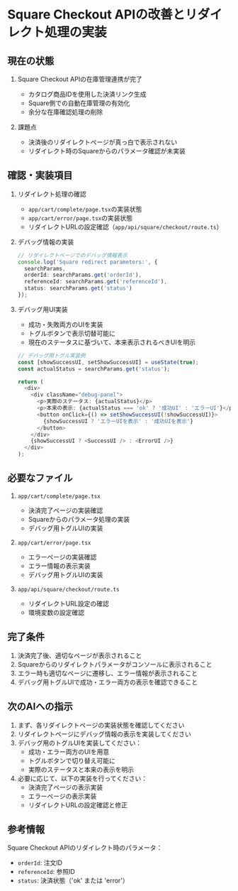 # Square Checkout APIの改善とリダイレクト処理の実装

## 現在の状態
1. Square Checkout APIの在庫管理連携が完了
   - カタログ商品IDを使用した決済リンク生成
   - Square側での自動在庫管理の有効化
   - 余分な在庫確認処理の削除

2. 課題点
   - 決済後のリダイレクトページが真っ白で表示されない
   - リダイレクト時のSquareからのパラメータ確認が未実装

## 確認・実装項目
1. リダイレクト処理の確認
   - `app/cart/complete/page.tsx`の実装状態
   - `app/cart/error/page.tsx`の実装状態
   - リダイレクトURLの設定確認（`app/api/square/checkout/route.ts`）

2. デバッグ情報の実装
   ```typescript
   // リダイレクトページでのデバッグ情報表示
   console.log('Square redirect parameters:', {
     searchParams,
     orderId: searchParams.get('orderId'),
     referenceId: searchParams.get('referenceId'),
     status: searchParams.get('status')
   });
   ```

3. デバッグ用UI実装
   - 成功・失敗両方のUIを実装
   - トグルボタンで表示切替可能に
   - 現在のステータスに基づいて、本来表示されるべきUIを明示
   ```typescript
   // デバッグ用トグル実装例
   const [showSuccessUI, setShowSuccessUI] = useState(true);
   const actualStatus = searchParams.get('status');

   return (
     <div>
       <div className="debug-panel">
         <p>実際のステータス: {actualStatus}</p>
         <p>本来の表示: {actualStatus === 'ok' ? '成功UI' : 'エラーUI'}</p>
         <button onClick={() => setShowSuccessUI(!showSuccessUI)}>
           {showSuccessUI ? 'エラーUIを表示' : '成功UIを表示'}
         </button>
       </div>
       {showSuccessUI ? <SuccessUI /> : <ErrorUI />}
     </div>
   );
   ```

## 必要なファイル
1. `app/cart/complete/page.tsx`
   - 決済完了ページの実装確認
   - Squareからのパラメータ処理の実装
   - デバッグ用トグルUIの実装

2. `app/cart/error/page.tsx`
   - エラーページの実装確認
   - エラー情報の表示実装
   - デバッグ用トグルUIの実装

3. `app/api/square/checkout/route.ts`
   - リダイレクトURL設定の確認
   - 環境変数の設定確認

## 完了条件
1. 決済完了後、適切なページが表示されること
2. Squareからのリダイレクトパラメータがコンソールに表示されること
3. エラー時も適切なページに遷移し、エラー情報が表示されること
4. デバッグ用トグルUIで成功・エラー両方の表示を確認できること

## 次のAIへの指示
1. まず、各リダイレクトページの実装状態を確認してください
2. リダイレクトページにデバッグ情報の表示を実装してください
3. デバッグ用のトグルUIを実装してください：
   - 成功・エラー両方のUIを用意
   - トグルボタンで切り替え可能に
   - 実際のステータスと本来の表示を明示
4. 必要に応じて、以下の実装を行ってください：
   - 決済完了ページの表示実装
   - エラーページの表示実装
   - リダイレクトURLの設定確認と修正

## 参考情報
Square Checkout APIのリダイレクト時のパラメータ：
- `orderId`: 注文ID
- `referenceId`: 参照ID
- `status`: 決済状態（'ok' または 'error'）
